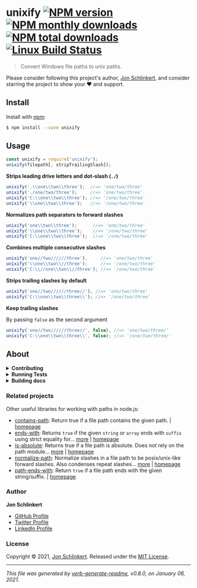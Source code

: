# unixify [![NPM version](https://img.shields.io/npm/v/unixify.svg?style=flat)](https://www.npmjs.com/package/unixify) [![NPM monthly downloads](https://img.shields.io/npm/dm/unixify.svg?style=flat)](https://npmjs.org/package/unixify) [![NPM total downloads](https://img.shields.io/npm/dt/unixify.svg?style=flat)](https://npmjs.org/package/unixify) [![Linux Build Status](https://img.shields.io/travis/jonschlinkert/unixify.svg?style=flat&label=Travis)](https://travis-ci.org/jonschlinkert/unixify)

> Convert Windows file paths to unix paths.

Please consider following this project's author, [Jon Schlinkert](https://github.com/jonschlinkert), and consider starring the project to show your :heart: and support.

## Install

Install with [npm](https://www.npmjs.com/):

```sh
$ npm install --save unixify
```

## Usage

```js
const unixify = require('unixify');
unixify(filepath[, stripTrailingSlash]);
```

**Strips leading drive letters and dot-slash (`./`)**

```js
unixify('.\\one\\two\\three');  //=> 'one/two/three'
unixify('./one/two/three');     //=> 'one/two/three'
unixify('C:\\one\\two\\three'); //=> '/one/two/three'
unixify('\\one\\two\\three');   //=> '/one/two/three'
```

**Normalizes path separators to forward slashes**

```js
unixify('one\\two\\three');      //=> 'one/two/three'
unixify('\\one\\two\\three');    //=> '/one/two/three'
unixify('C:\\one\\two\\three');  //=> '/one/two/three'
```

**Combines multiple consecutive slashes**

```js
unixify('one//two//////three'),     //=> 'one/two/three'
unixify('\\one\\two\\//three');     //=> '/one/two/three'
unixify('C:\\//one\\two\\//three'); //=> '/one/two/three'
```

**Strips trailing slashes by default**

```js
unixify('one//two//////three//'), //=> 'one/two/three'
unixify('C:\\one\\two\\three\\'); //=> '/one/two/three'
```

**Keep trailing slashes**

By passing `false` as the second argument

```js
unixify('one//two//////three//', false), //=> 'one/two/three/'
unixify('C:\\one\\two\\three\\', false); //=> '/one/two/three/'
```

## About

<details>
<summary><strong>Contributing</strong></summary>

Pull requests and stars are always welcome. For bugs and feature requests, [please create an issue](../../issues/new).

</details>

<details>
<summary><strong>Running Tests</strong></summary>

Running and reviewing unit tests is a great way to get familiarized with a library and its API. You can install dependencies and run tests with the following command:

```sh
$ npm install && npm test
```

</details>

<details>
<summary><strong>Building docs</strong></summary>

_(This project's readme.md is generated by [verb](https://github.com/verbose/verb-generate-readme), please don't edit the readme directly. Any changes to the readme must be made in the [.verb.md](.verb.md) readme template.)_

To generate the readme, run the following command:

```sh
$ npm install -g verbose/verb#dev verb-generate-readme && verb
```

</details>

### Related projects

Other useful libraries for working with paths in node.js:

* [contains-path](https://www.npmjs.com/package/contains-path): Return true if a file path contains the given path. | [homepage](https://github.com/jonschlinkert/contains-path "Return true if a file path contains the given path.")
* [ends-with](https://www.npmjs.com/package/ends-with): Returns `true` if the given `string` or `array` ends with `suffix` using strict equality for… [more](https://github.com/jonschlinkert/ends-with) | [homepage](https://github.com/jonschlinkert/ends-with "Returns `true` if the given `string` or `array` ends with `suffix` using strict equality for comparisons.")
* [is-absolute](https://www.npmjs.com/package/is-absolute): Returns true if a file path is absolute. Does not rely on the path module… [more](https://github.com/jonschlinkert/is-absolute) | [homepage](https://github.com/jonschlinkert/is-absolute "Returns true if a file path is absolute. Does not rely on the path module and can be used as a polyfill for node.js native `path.isAbolute`.")
* [normalize-path](https://www.npmjs.com/package/normalize-path): Normalize slashes in a file path to be posix/unix-like forward slashes. Also condenses repeat slashes… [more](https://github.com/jonschlinkert/normalize-path) | [homepage](https://github.com/jonschlinkert/normalize-path "Normalize slashes in a file path to be posix/unix-like forward slashes. Also condenses repeat slashes to a single slash and removes and trailing slashes, unless disabled.")
* [path-ends-with](https://www.npmjs.com/package/path-ends-with): Return `true` if a file path ends with the given string/suffix. | [homepage](https://github.com/jonschlinkert/path-ends-with "Return `true` if a file path ends with the given string/suffix.")

### Author

**Jon Schlinkert**

* [GitHub Profile](https://github.com/jonschlinkert)
* [Twitter Profile](https://twitter.com/jonschlinkert)
* [LinkedIn Profile](https://linkedin.com/in/jonschlinkert)

### License

Copyright © 2021, [Jon Schlinkert](https://github.com/jonschlinkert).
Released under the [MIT License](LICENSE).

***

_This file was generated by [verb-generate-readme](https://github.com/verbose/verb-generate-readme), v0.8.0, on January 06, 2021._